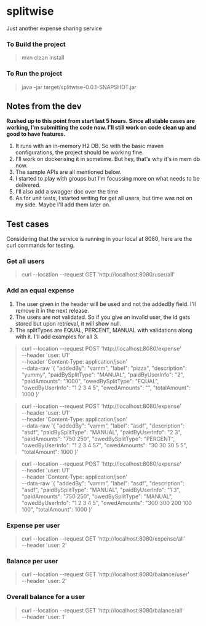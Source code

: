 # splitwise
Just another expense sharing service

### To Build the project
> mvn clean install
### To Run the project
> java -jar target/splitwise-0.0.1-SNAPSHOT.jar

## Notes from the dev
**Rushed up to this point from start last 5 hours. Since all stable cases are working, I'm submitting the code now. I'll still work on code clean up and good to have features.** 
1. It runs with an in-memory H2 DB. So with the basic maven configurations, the project should be working fine. 
2. I'll work on dockerising it in sometime. But hey, that's why it's in mem db now. 
3. The sample APIs are all mentioned below. 
4. I started to play with groups but I'm focussing more on what needs to be delivered. 
5. I'll also add a swagger doc over the time
6. As for unit tests, I started writing for get all users, but time was not on my side. Maybe I'll add them later on.

## Test cases
Considering that the service is running in your local at 8080, here are the curl commands for testing.
### Get all users 
>curl --location --request GET 'http://localhost:8080/user/all'
### Add an equal expense
1. The user given in the header will be used and not the addedBy field. I'll remove it in the next release. 
2. The users are not validated. So if you give an invalid user, the id gets stored but upon retrieval, it will show null.
3. The splitTypes are EQUAL, PERCENT, MANUAL with validations along with it. I'll add examples for all 3.
>curl --location --request POST 'http://localhost:8080/expense' \
--header 'user: U1' \
--header 'Content-Type: application/json' \
--data-raw '{
"addedBy": "vamm",
"label": "pizza",
"description": "yummy",
"paidBySplitType": "MANUAL",
"paidByUserInfo": "2",
"paidAmounts": "1000",
"owedBySplitType": "EQUAL",
"owedByUserInfo": "1 2 3 4 5",
"owedAmounts": "",
"totalAmount": 1000
}'

>curl --location --request POST 'http://localhost:8080/expense' \
--header 'user: U1' \
--header 'Content-Type: application/json' \
--data-raw '{
"addedBy": "vamm",
"label": "asdf",
"description": "asdf",
"paidBySplitType": "MANUAL",
"paidByUserInfo": "2 3",
"paidAmounts": "750 250",
"owedBySplitType": "PERCENT",
"owedByUserInfo": "1 2 3 4 57",
"owedAmounts": "30 30 30 5 5",
"totalAmount": 1000
}'

>curl --location --request POST 'http://localhost:8080/expense' \
--header 'user: U1' \
--header 'Content-Type: application/json' \
--data-raw '{
"addedBy": "vamm",
"label": "asdf",
"description": "asdf",
"paidBySplitType": "MANUAL",
"paidByUserInfo": "1 3",
"paidAmounts": "750 250",
"owedBySplitType": "MANUAL",
"owedByUserInfo": "1 2 3 4 5",
"owedAmounts": "300 300 200 100 100",
"totalAmount": 1000
}'

### Expense per user
>curl --location --request GET 'http://localhost:8080/expense/all' \
--header 'user: 2'

### Balance per user
>curl --location --request GET 'http://localhost:8080/balance/user' \
--header 'user: 2'

### Overall balance for a user
>curl --location --request GET 'http://localhost:8080/balance/all' \
--header 'user: 1'